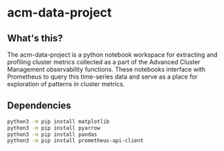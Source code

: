 # acm-data-project

## What's this?

The acm-data-project is a python notebook workspace for extracting and profiling cluster metrics collected as a part of the Advanced Cluster Management observability functions. These notebooks interface with Prometheus to query this time-series data and serve as a place for exploration of patterns in cluster metrics.

## Dependencies
```sh
python3 -m pip install matplotlib
python3 -m pip install pyarrow
python3 -m pip install pandas
python3 -m pip install prometheus-api-client
```

